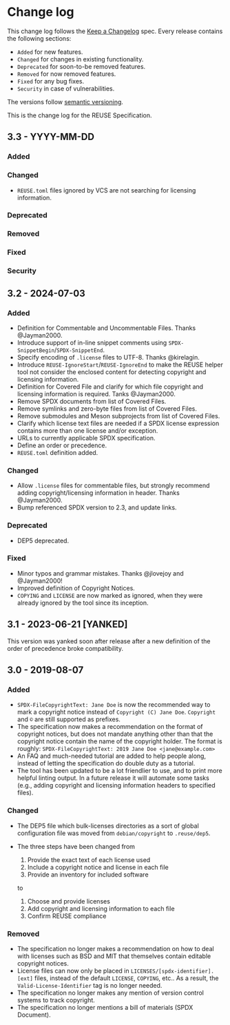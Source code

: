 <!--
SPDX-FileCopyrightText: 2019 Free Software Foundation Europe e.V.
SPDX-FileCopyrightText: 2023 DB Systel GmbH

SPDX-License-Identifier: CC-BY-SA-4.0
-->

# Change log

This change log follows the [Keep a
Changelog](http://keepachangelog.com/) spec. Every release contains the
following sections:

-   `Added` for new features.
-   `Changed` for changes in existing functionality.
-   `Deprecated` for soon-to-be removed features.
-   `Removed` for now removed features.
-   `Fixed` for any bug fixes.
-   `Security` in case of vulnerabilities.

The versions follow [semantic versioning](https://semver.org).

This is the change log for the REUSE Specification.

<!--
## Unreleased - YYYY-MM-DD

### Added

### Changed

### Deprecated

### Removed

### Fixed

### Security
-->

## 3.3 - YYYY-MM-DD

### Added

### Changed

- `REUSE.toml` files ignored by VCS are not searching for licensing information.

### Deprecated

### Removed

### Fixed

### Security

## 3.2 - 2024-07-03

### Added

- Definition for Commentable and Uncommentable Files. Thanks @Jayman2000.
- Introduce support of in-line snippet comments using
  `SPDX-SnippetBegin`/`SPDX-SnippetEnd`.
- Specify encoding of `.license` files to UTF-8. Thanks @kirelagin.
- Introduce `REUSE-IgnoreStart`/`REUSE-IgnoreEnd` to make the REUSE helper tool
  not consider the enclosed content for detecting copyright and licensing
  information.
- Definition for Covered File and clarify for which file copyright and licensing
  information is required. Tanks @Jayman2000.
- Remove SPDX documents from list of Covered Files.
- Remove symlinks and zero-byte files from list of Covered Files.
- Remove submodules and Meson subprojects from list of Covered Files.
- Clarify which license text files are needed if a SPDX license expression
  contains more than one license and/or exception.
- URLs to currently applicable SPDX specification.
- Define an order or precedence.
- `REUSE.toml` definition added.

### Changed

- Allow `.license` files for commentable files, but strongly recommend adding
  copyright/licensing information in header. Thanks @Jayman2000.
- Bump referenced SPDX version to 2.3, and update links.

### Deprecated

- DEP5 deprecated.

### Fixed

- Minor typos and grammar mistakes. Thanks @jlovejoy and @Jayman2000!
- Improved definition of Copyright Notices.
- `COPYING` and `LICENSE` are now marked as ignored, when they were already
  ignored by the tool since its inception.

## 3.1 - 2023-06-21 [YANKED]

This version was yanked soon after release after a new definition of the order
of precedence broke compatibility.

## 3.0 - 2019-08-07

### Added

- `SPDX-FileCopyrightText: Jane Doe` is now the recommended way to mark a copyright
  notice instead of `Copyright (C) Jane Doe`. `Copyright` and `©` are still
  supported as prefixes.
- The specification now makes a recommendation on the format of copyright
  notices, but does not mandate anything other than that the copyright notice
  contain the name of the copyright holder. The format is roughly:
  `SPDX-FileCopyrightText: 2019 Jane Doe <jane@example.com>`
- An FAQ and much-needed tutorial are added to help people along, instead of
  letting the specification do double duty as a tutorial.
- The tool has been updated to be a lot friendlier to use, and to print more
  helpful linting output. In a future release it will automate some tasks (e.g.,
  adding copyright and licensing information headers to specified files).

### Changed

- The DEP5 file which bulk-licenses directories as a sort of global
  configuration file was moved from `debian/copyright` to `.reuse/dep5`.
- The three steps have been changed from
  1. Provide the exact text of each license used
  2. Include a copyright notice and license in each file
  3. Provide an inventory for included software

  to

  1. Choose and provide licenses
  2. Add copyright and licensing information to each file
  3. Confirm REUSE compliance

### Removed

- The specification no longer makes a recommendation on how to deal with
  licenses such as BSD and MIT that themselves contain editable copyright
  notices.
- License files can now only be placed in `LICENSES/[spdx-identifier].[ext]`
  files, instead of the default `LICENSE`, `COPYING`, etc.. As a result, the
  `Valid-License-Identifier` tag is no longer needed.
- The specification no longer makes any mention of version control systems to
  track copyright.
- The specification no longer mentions a bill of materials (SPDX Document).
